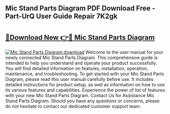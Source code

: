 ## Mic Stand Parts Diagram PDF Download Free - Part-UrQ User Guide Repair 7K2gk

# <h2><a href="http://dfk0mpo.blite.top/?on=Mic+Stand+Parts+Diagram">🔗Download New 👉🔴 Mic Stand Parts Diagram</a></h2>

[![Mic Stand Parts Diagram download](https://i.imgur.com/lujVjoI.png)](http://dfk0mpo.blite.top/?on=Mic+Stand+Parts+Diagram)
Welcome to the user manual for your newly connected Mic Stand Parts Diagram. This comprehensive guide is intended to help you understand and operate your product successfully. You will find detailed information on features, installation, operation, maintenance, and troubleshooting. To get started with your Mic Stand Parts Diagram, please read this user manual carefully before use. It includes detailed instructions for product setup, as well as information on how to use its various features and capabilities. Experience the power of list of features with your new Mic Stand Parts Diagram. Contact Us for Assistance Mic Stand Parts Diagram. Should you have any questions or concerns, please do not hesitate to contact our dedicated customer support team.

